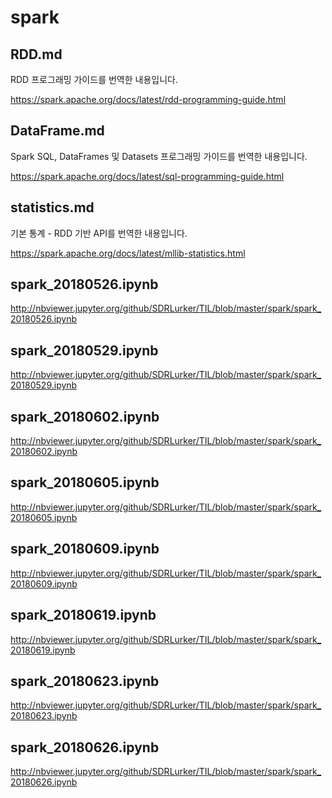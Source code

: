# spark

## RDD.md

RDD 프로그래밍 가이드를 번역한 내용입니다.

https://spark.apache.org/docs/latest/rdd-programming-guide.html

## DataFrame.md

Spark SQL, DataFrames 및 Datasets 프로그래밍 가이드를 번역한 내용입니다.

https://spark.apache.org/docs/latest/sql-programming-guide.html

## statistics.md

기본 통계 - RDD 기반 API를 번역한 내용입니다.

https://spark.apache.org/docs/latest/mllib-statistics.html

## spark_20180526.ipynb

http://nbviewer.jupyter.org/github/SDRLurker/TIL/blob/master/spark/spark_20180526.ipynb

## spark_20180529.ipynb

http://nbviewer.jupyter.org/github/SDRLurker/TIL/blob/master/spark/spark_20180529.ipynb

## spark_20180602.ipynb

http://nbviewer.jupyter.org/github/SDRLurker/TIL/blob/master/spark/spark_20180602.ipynb

## spark_20180605.ipynb

http://nbviewer.jupyter.org/github/SDRLurker/TIL/blob/master/spark/spark_20180605.ipynb

## spark_20180609.ipynb

http://nbviewer.jupyter.org/github/SDRLurker/TIL/blob/master/spark/spark_20180609.ipynb

## spark_20180619.ipynb

http://nbviewer.jupyter.org/github/SDRLurker/TIL/blob/master/spark/spark_20180619.ipynb

## spark_20180623.ipynb

http://nbviewer.jupyter.org/github/SDRLurker/TIL/blob/master/spark/spark_20180623.ipynb

## spark_20180626.ipynb

http://nbviewer.jupyter.org/github/SDRLurker/TIL/blob/master/spark/spark_20180626.ipynb
